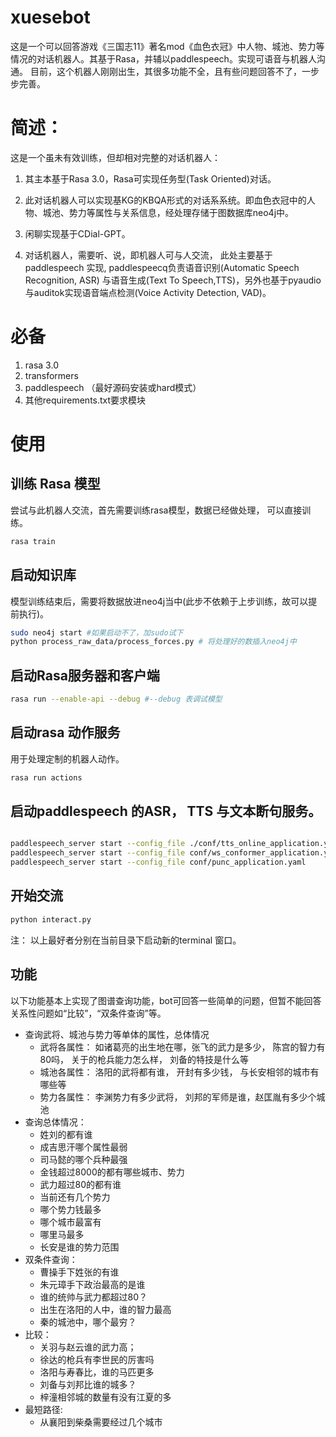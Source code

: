 # xuesebot
这是一个可以回答游戏《三国志11》著名mod《血色衣冠》中人物、城池、势力等情况的对话机器人。其基于Rasa，并辅以paddlespeech。实现可语音与机器人沟通。
目前，这个机器人刚刚出生，其很多功能不全，且有些问题回答不了，一步步完善。

# 简述：

这是一个虽未有效训练，但却相对完整的对话机器人： 
1. 其主本基于Rasa 3.0，Rasa可实现任务型(Task Oriented)对话。 

2. 此对话机器人可以实现基KG的KBQA形式的对话系系统。即血色衣冠中的人物、城池、势力等属性与关系信息，经处理存储于图数据库neo4j中。

3. 闲聊实现基于CDial-GPT。

4. 对话机器人，需要听、说，即机器人可与人交流， 此处主要基于paddlespeech 实现, paddlespeecq负责语音识别(Automatic Speech Recognition, ASR)
与语音生成(Text To Speech,TTS)，另外也基于pyaudio与auditok实现语音端点检测(Voice Activity Detection, VAD)。

# 必备
1. rasa 3.0
2. transformers
3. paddlespeech （最好源码安装或hard模式）
4. 其他requirements.txt要求模块

# 使用
## 训练 Rasa 模型
尝试与此机器人交流，首先需要训练rasa模型，数据已经做处理， 可以直接训练。

```bash
rasa train
```
## 启动知识库
模型训练结束后，需要将数据放进neo4j当中(此步不依赖于上步训练，故可以提前执行)。


```bash
sudo neo4j start #如果启动不了，加sudo试下
python process_raw_data/process_forces.py # 将处理好的数插入neo4j中
```
## 启动Rasa服务器和客户端

```bash
rasa run --enable-api --debug #--debug 表调试模型

```
## 启动rasa 动作服务
用于处理定制的机器人动作。
```bash
rasa run actions
```

## 启动paddlespeech 的ASR， TTS 与文本断句服务。
```bash

paddlespeech_server start --config_file ./conf/tts_online_application.yaml
paddlespeech_server start --config_file conf/ws_conformer_application.yaml
paddlespeech_server start --config_file conf/punc_application.yaml
```

## 开始交流

```bash
python interact.py
```

注： 以上最好者分别在当前目录下启动新的terminal 窗口。

## 功能
以下功能基本上实现了图谱查询功能，bot可回答一些简单的问题，但暂不能回答关系性问题如“比较”，“双条件查询”等。

+ 查询武将、城池与势力等单体的属性，总体情况
    + 武将各属性： 如诸葛亮的出生地在哪，张飞的武力是多少， 陈宫的智力有80吗， 关于的枪兵能力怎么样， 刘备的特技是什么等
    + 城池各属性： 洛阳的武将都有谁， 开封有多少钱， 与长安相邻的城市有哪些等
    + 势力各属性： 李渊势力有多少武将， 刘邦的军师是谁，赵匡胤有多少个城池
+ 查询总体情况：
    + 姓刘的都有谁
    + 成吉思汗哪个属性最弱
    + 司马懿的哪个兵种最强
    + 金钱超过8000的都有哪些城市、势力
    + 武力超过80的都有谁
    + 当前还有几个势力
    + 哪个势力钱最多
    + 哪个城市最富有
    + 哪里马最多
    + 长安是谁的势力范围
+ 双条件查询：
    + 曹操手下姓张的有谁
    + 朱元璋手下政治最高的是谁
    + 谁的统帅与武力都超过80？
    + 出生在洛阳的人中，谁的智力最高
    + 秦的城池中，哪个最穷？
+ 比较：
    + 关羽与赵云谁的武力高；
    + 徐达的枪兵有李世民的厉害吗
    + 洛阳与寿春比，谁的马匹更多
    + 刘备与刘邦比谁的城多？
    + 梓潼相邻城的数量有没有江夏的多
+ 最短路径:
    + 从襄阳到柴桑需要经过几个城市


